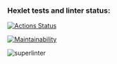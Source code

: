 ### Hexlet tests and linter status:
[![Actions Status](https://github.com/achevozerov/python-project-lvl1/workflows/hexlet-check/badge.svg)](https://github.com/achevozerov/python-project-lvl1/actions)

[![Maintainability](https://api.codeclimate.com/v1/badges/5a0e0aa9745b1d4a7b6c/maintainability)](https://codeclimate.com/github/achevozerov/python-project-lvl1/maintainability)

![superlinter](https://github.com/github/docs/actions/workflows/main.yml/badge.svg)
